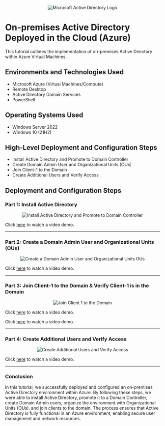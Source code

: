 
 
<p align="center">
<img src="https://i.imgur.com/pU5A58S.png" alt="Microsoft Active Directory Logo"/>
</p>

<h1>On-premises Active Directory Deployed in the Cloud (Azure)</h1>
This tutorial outlines the implementation of on-premises Active Directory within Azure Virtual Machines.<br />



<h2>Environments and Technologies Used</h2>

- Microsoft Azure (Virtual Machines/Compute)
- Remote Desktop
- Active Directory Domain Services
- PowerShell

<h2>Operating Systems Used</h2>

- Windows Server 2022
- Windows 10 (21H2)

<h2>High-Level Deployment and Configuration Steps</h2>

- Install Active Directory and Promote to Domain Controller  
- Create Domain Admin User and Organizational Units (OUs)  
- Join Client-1 to the Domain  
- Create Additional Users and Verify Access  

<h2>Deployment and Configuration Steps</h2>

### Part 1: Install Active Directory
<p align="center">
    <img src="https://img.youtube.com/vi/dlEwCL-hk9M/0.jpg" alt="Install Active Directory and Promote to Domain Controller"/>
  </a>
</p>
Click <a href="https://www.youtube.com/watch?v=UUUWOnSBKMk">here</a> to watch a video demo.

---

### Part 2: Create a Domain Admin User and Organizational Units (OUs)
<p align="center">
    <img src="https://img.youtube.com/vi/MLY4QmCw8rU/0.jpg" alt="Create a Domain Admin User and Organizational Units OUs"/>
  </a>
</p>
Click  <a href="https://www.youtube.com/watch?v=5GXOyK23g5k">here</a> to watch a video demo.
  

---

### Part 3: Join Client-1 to the Domain & Verify Client-1 is in the Domain
<p align="center">
    <img src="https://img.youtube.com/vi/0I8dOcsaoBM/0.jpg" alt="Join Client 1 to the Domain"/>
  </a>
</p>
 Click <a href="https://www.youtube.com/watch?v=SJ69Nu5aWxk">here</a> to watch a video demo.

 Click <a href="https://www.youtube.com/watch?v=lgZW6ew3LAM">here</a> to watch a video demo.

---

### Part 4: Create Additional Users and Verify Access
<p align="center">
    <img src="https://img.youtube.com/vi/Rsxgx2KKQYY/0.jpg" alt="Create Additional Users and Verify Access"/>
  </a>
</p> 
Click <a href="https://www.youtube.com/watch?v=NcX3hwT7gc8">here</a> to watch a video demo.


---

### Conclusion

In this tutorial, we successfully deployed and configured an on-premises Active Directory environment within Azure. By following these steps, we were able to install Active Directory, promote it to a Domain Controller, create Domain Admin users, organize the environment with Organizational Units (OUs), and join clients to the domain. The process ensures that Active Directory is fully functional in an Azure environment, enabling secure user management and network resources.

